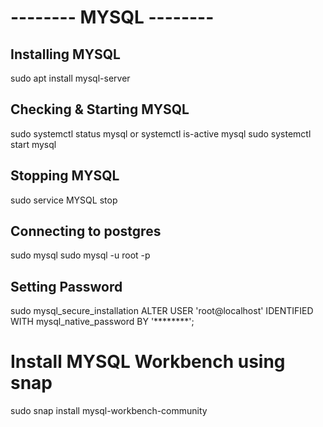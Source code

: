 # -------- MYSQL --------
## Installing MYSQL
sudo apt install mysql-server
## Checking & Starting MYSQL
sudo systemctl status mysql or systemctl is-active mysql
sudo systemctl start mysql
## Stopping MYSQL
sudo service MYSQL stop

## Connecting to postgres
sudo mysql
sudo mysql -u root -p
## Setting Password
sudo mysql_secure_installation
ALTER USER 'root@localhost' IDENTIFIED WITH mysql_native_password BY '********';

# Install MYSQL Workbench using snap
sudo snap install mysql-workbench-community

